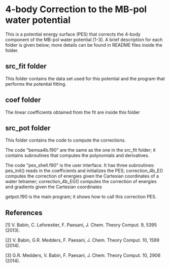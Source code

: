 # 4-body Correction to the MB-pol water potential

This is a potential energy surface (PES) that corrects the 4-body component of the MB-pol water potential [1-3]. A brief description for each folder is given below; more details can be found in README files inside the folder.

## src_fit folder
This folder contains the data set used for this potential and the program that performs the potential fitting.

## coef folder
The linear coefficients obtained from the fit are inside this folder

## src_pot folder
This folder contains the code to compute the corrections.

The code "bemsa4b.f90" are the same as the one in the src_fit folder; it contains subroutines that computes the polynomials and derivatives.

The code "pes_shell.f90" is the user interface. It has three subroutines: pes_init() reads in the coefficients and initializes the PES; correction_4b_E() computes the correction of energies given the Cartesian coordinates of a water tetramer; correction_4b_EG() computes the correction of energies and gradients given the Cartesian coordinates

getpot.f90 is the main program; it shows how to call this correction PES.

## References

[1] V. Babin, C. Leforestier, F. Paesani, J. Chem. Theory Comput. 9, 5395 (2013).

[2] V. Babin, G.R. Medders, F. Paesani, J. Chem. Theory Comput. 10, 1599 (2014).

[3] G.R. Medders, V. Babin, F. Paesani, J. Chem. Theory Comput. 10, 2906 (2014).
